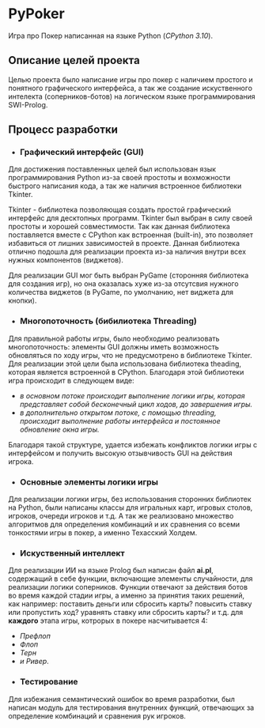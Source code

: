
# PyPoker

Игра про Покер написанная на языке Python (*CPython 3.10*).


## Описание целей проекта

Целью проекта было написание игры про покер с наличием простого и понятного графического интерфейса, а так же создание искуственного интелекта (соперников-ботов)
на логическом языке программирования SWI-Prolog.


## Процесс разработки

- ### Графический интерфейс (GUI)

Для достижения поставленных целей был использован язык программирования Python из-за своей простоты и вохможности быстрого написания кода,
а так же наличия встроенное библиотеки Tkinter.

Tkinter - библиотека позволяющая создать простой графический интерфейс для десктопных программ. Tkinter был выбран в силу своей простоты и хорошей совместимости.
Так как данная библиотека поставляется вместе с CPython как встроенная (built-in), это позволяет избавиться от лишних зависимостей в проекте.
Данная библиотека отлично подошла для реализации проекта из-за наличия внутри всех нужных компонентов (виджетов).

Для реализации GUI мог быть выбран PyGame (сторонняя библиотека для создания игр), но она оказалась хуже из-за отсутсвия нужного количества виджетов (в PyGame, 
по умолчанию, нет виджета для кнопки).

- ### Многопоточность (бибилиотека Threading)

Для правильной работы игры, было необходимо реализовать многопоточность: элементы GUI должны иметь возможность обновляться по ходу игры, что не предусмотрено
в библиотеке Tkinter. Для реализации этой цели была использована библиотека theading, которая является встроенной в CPython.
Благодаря этой библиотеки игра происходит в следующем виде: 
* *в основном потоке происходит выполнение логики игры, которая представляет собой бесконечный цикл
ходов, до завершения игры.* 
* *в дополнительно открытом потоке, с помощью threading, происходит выполнение работы интерфейса и постоянное обновление окна игры.*

Благодаря такой структуре, удается избежать конфликтов логики игры с интерфейсом и получить высокую отзывчивость GUI на действия игрока.

- ### Основные элементы логики игры

Для реализации логики игры, без использования сторонних библиотек на Python, были написаны классы для игральных карт, игровых столов, игроков, очереди игроков и т.д.
А так же реализовано множество алгоритмов для определения комбинаций и их сравнения со всеми тонкостями игры в покер, а именно Техасский Холдем.

- ### Искуственный интеллект

Для реализации ИИ на языке Prolog был написан файл **ai.pl**, содержащий в себе функции, включающие элементы случайности, для реализации логики соперников.
Функции отвечают за действия ботов во время каждой стадии игры, а именно за принятия таких решений, как например: поставить деньги или сбросить карты?
повысить ставку или пропустить ход? уравнять ставку или сбросить карты? и т.д. для **каждого** этапа игры, котрорых в покере насчитывается 4: 
* *Префлоп*
* *Флоп*
* *Терн*
* *и Ривер*.

- ### Тестирование

Для избежания семантический ошибок во время разработки, был написан модуль для тестирования внутренних функций, отвечающих за определение комбинаций
и сравнения рук игроков.
